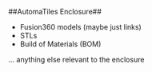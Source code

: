 ##AutomaTiles Enclosure##
-	Fusion360 models (maybe just links)
-	STLs
-	Build of Materials (BOM)

... anything else relevant to the enclosure